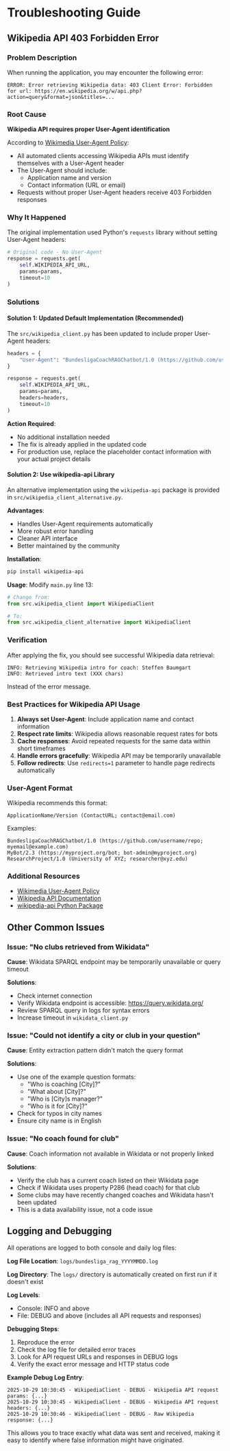 # Troubleshooting Guide

## Wikipedia API 403 Forbidden Error

### Problem Description

When running the application, you may encounter the following error:

```
ERROR: Error retrieving Wikipedia data: 403 Client Error: Forbidden for url: https://en.wikipedia.org/w/api.php?action=query&format=json&titles=...
```

### Root Cause

**Wikipedia API requires proper User-Agent identification**

According to [Wikimedia User-Agent Policy](https://meta.wikimedia.org/wiki/User-Agent_policy):
- All automated clients accessing Wikipedia APIs must identify themselves with a User-Agent header
- The User-Agent should include:
  - Application name and version
  - Contact information (URL or email)
- Requests without proper User-Agent headers receive 403 Forbidden responses

### Why It Happened

The original implementation used Python's `requests` library without setting User-Agent headers:

```python
# Original code - No User-Agent
response = requests.get(
    self.WIKIPEDIA_API_URL, 
    params=params,
    timeout=10
)
```

### Solutions

#### Solution 1: Updated Default Implementation (Recommended)

The `src/wikipedia_client.py` has been updated to include proper User-Agent headers:

```python
headers = {
    "User-Agent": "BundesligaCoachRAGChatbot/1.0 (https://github.com/user/bundesliga-coach-rag-chatbot; contact@example.com)"
}

response = requests.get(
    self.WIKIPEDIA_API_URL, 
    params=params,
    headers=headers,
    timeout=10
)
```

**Action Required**: 
- No additional installation needed
- The fix is already applied in the updated code
- For production use, replace the placeholder contact information with your actual project details

#### Solution 2: Use wikipedia-api Library

An alternative implementation using the `wikipedia-api` package is provided in `src/wikipedia_client_alternative.py`.

**Advantages**:
- Handles User-Agent requirements automatically
- More robust error handling
- Cleaner API interface
- Better maintained by the community

**Installation**:
```bash
pip install wikipedia-api
```

**Usage**:
Modify `main.py` line 13:
```python
# Change from:
from src.wikipedia_client import WikipediaClient

# To:
from src.wikipedia_client_alternative import WikipediaClient
```

### Verification

After applying the fix, you should see successful Wikipedia data retrieval:

```
INFO: Retrieving Wikipedia intro for coach: Steffen Baumgart
INFO: Retrieved intro text (XXX chars)
```

Instead of the error message.

### Best Practices for Wikipedia API Usage

1. **Always set User-Agent**: Include application name and contact information
2. **Respect rate limits**: Wikipedia allows reasonable request rates for bots
3. **Cache responses**: Avoid repeated requests for the same data within short timeframes
4. **Handle errors gracefully**: Wikipedia API may be temporarily unavailable
5. **Follow redirects**: Use `redirects=1` parameter to handle page redirects automatically

### User-Agent Format

Wikipedia recommends this format:

```
ApplicationName/Version (ContactURL; contact@email.com)
```

Examples:
```
BundesligaCoachRAGChatbot/1.0 (https://github.com/username/repo; myemail@example.com)
MyBot/2.3 (https://myproject.org/bot; bot-admin@myproject.org)
ResearchProject/1.0 (University of XYZ; researcher@xyz.edu)
```

### Additional Resources

- [Wikimedia User-Agent Policy](https://meta.wikimedia.org/wiki/User-Agent_policy)
- [Wikipedia API Documentation](https://www.mediawiki.org/wiki/API:Main_page)
- [wikipedia-api Python Package](https://pypi.org/project/Wikipedia-API/)

## Other Common Issues

### Issue: "No clubs retrieved from Wikidata"

**Cause**: Wikidata SPARQL endpoint may be temporarily unavailable or query timeout

**Solutions**:
- Check internet connection
- Verify Wikidata endpoint is accessible: https://query.wikidata.org/
- Review SPARQL query in logs for syntax errors
- Increase timeout in `wikidata_client.py`

### Issue: "Could not identify a city or club in your question"

**Cause**: Entity extraction pattern didn't match the query format

**Solutions**:
- Use one of the example question formats:
  - "Who is coaching [City]?"
  - "What about [City]?"
  - "Who is [City]s manager?"
  - "Who is it for [City]?"
- Check for typos in city names
- Ensure city name is in English

### Issue: "No coach found for club"

**Cause**: Coach information not available in Wikidata or not properly linked

**Solutions**:
- Verify the club has a current coach listed on their Wikidata page
- Check if Wikidata uses property P286 (head coach) for that club
- Some clubs may have recently changed coaches and Wikidata hasn't been updated
- This is a data availability issue, not a code issue

## Logging and Debugging

All operations are logged to both console and daily log files:

**Log File Location**: `logs/bundesliga_rag_YYYYMMDD.log`

**Log Directory**: The `logs/` directory is automatically created on first run if it doesn't exist

**Log Levels**:
- Console: INFO and above
- File: DEBUG and above (includes all API requests and responses)

**Debugging Steps**:
1. Reproduce the error
2. Check the log file for detailed error traces
3. Look for API request URLs and responses in DEBUG logs
4. Verify the exact error message and HTTP status code

**Example Debug Log Entry**:
```
2025-10-29 10:30:45 - WikipediaClient - DEBUG - Wikipedia API request params: {...}
2025-10-29 10:30:45 - WikipediaClient - DEBUG - Wikipedia API request headers: {...}
2025-10-29 10:30:46 - WikipediaClient - DEBUG - Raw Wikipedia response: {...}
```

This allows you to trace exactly what data was sent and received, making it easy to identify where false information might have originated.